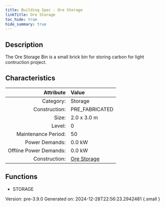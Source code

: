 ```yaml
---
title: Building Spec - Ore Storage
linkTitle: Ore Storage
toc_hide: true
hide_summary: true
---
```


## Description
The Ore Storage Bin is a small brick bin for storing carbon for light contruction project.

## Characteristics

| Attribute      | Value |
|--------:|:------|
|Category:|Storage|
|Construction:|PRE_FABRICATED|
|Size:|2.0 x 3.0 m|
|Level:|0|
|Maintenance Period:|50|
|Power Demands:|0.0 kW|
|Offline Power Demands:|0.0 kW|
|Construction:|[Ore Storage](/docs/definitions/construction/ore-storage)|

## Functions
      
- STORAGE




Version: pre-3.9.0 Generated on: 2024-12-28T22:56:23.2942481
{.small }